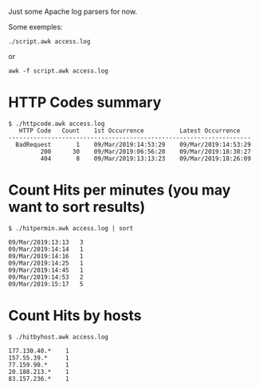 Just some Apache log parsers for now.

Some exemples:
```
./script.awk access.log
```
or
```
awk -f script.awk access.log
```


# HTTP Codes summary
```
$ ./httpcode.awk access.log 
   HTTP Code   Count	1st Occurrence		    Latest Occurrence
--------------------------------------------------------------------
  BadRequest       1	09/Mar/2019:14:53:29	09/Mar/2019:14:53:29
         200      30	09/Mar/2019:06:56:20	09/Mar/2019:18:30:27
         404       8	09/Mar/2019:13:13:23	09/Mar/2019:18:26:09
```

# Count Hits per minutes (you may want to sort results)
```
$ ./hitpermin.awk access.log | sort

09/Mar/2019:13:13	3
09/Mar/2019:14:14	1
09/Mar/2019:14:16	1
09/Mar/2019:14:25	1
09/Mar/2019:14:45	1
09/Mar/2019:14:53	2
09/Mar/2019:15:17	5
```

# Count Hits by hosts
```
$ ./hitbyhost.awk access.log 

177.130.40.*	1
157.55.39.*     1
77.159.90.*     1
20.188.213.*	1
83.157.236.*	1
```

